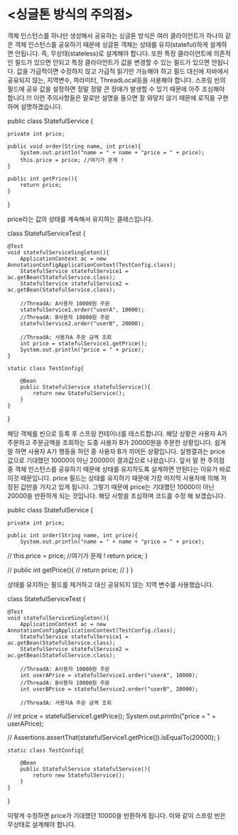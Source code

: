 # <싱글톤 방식의 주의점>

객체 인스턴스를 하나만 생성해서 공유하는 싱글톤 방식은 여러 클라이언트가 하나의 같은 객체 인스턴스를 공유하기 때문에 싱글톤 객체는 상태를 유지(stateful)하게 설계하면 안됩니다.
즉, 무상태(stateless)로 설계해야 합니다. 또한 특정 클라이언트에 의존적인 필드가 있으면 안되고 특정 클라이언트가 값을 변경할 수 있는 필드가 있으면 안됩니다.
값을 가급적이면 수정하지 않고 가급적 읽기만 가능해야 하고 필드 대신에 자바에서 공유되지 않는, 지역변수, 파라미터, ThreadLocal등을 사용해야 합니다.
스프링 빈의 필드에 공유 값을 설정하면 정말 정말 큰 장애가 발생할 수 있기 때문에 아주 조심해야 합니다.!!!
이런 주의사항들은 말로만 설명을 들으면 잘 와닿지 않기 때문에 로직을 구현하며 설명하겠습니다.

public class StatefulService {

    private int price;

    public void order(String name, int price){
        System.out.println("name = " + name + "price = " + price);
        this.price = price; //여기가 문제 !
    }

    public int getPrice(){
        return price;
    }
}
 
price라는 값의 상태를 계속해서 유지하는 클래스입니다.

class StatefulServiceTest {

    @Test
    void statefulServiceSingleton(){
        ApplicationContext ac = new AnnotationConfigApplicationContext(TestConfig.class);
        StatefulService statefulService1 = ac.getBean(StatefulService.class);
        StatefulService statefulService2 = ac.getBean(StatefulService.class);

        //ThreadA: A사용자 10000원 주문
        statefulService1.order("userA", 10000);
        //ThreadA: B사용자 10000원 주문
        statefulService2.order("userB", 20000);

        //ThreadA: 사용자A 주문 금액 조회
        int price = statefulService1.getPrice();
        System.out.println("price = " + price);
    }

    static class TestConfig{

        @Bean
        public StatefulService statefulService(){
            return new StatefulService();
        }
    }
}
 
해당 객체를 빈으로 등록 후 스프링 컨테이너를 테스트합니다. 해당 상황은 사용자 A가 주문하고 주문금액을 조회하는 도중  사용자 B가 20000원을 주문한 상황입니다.
쉽게 말 하면 사용자 A가 행동을 하던 중 사용자 B가 끼어든 상황입니다. 실행결과는 price 값으로 기대했던 10000이 아닌 20000이 결과값으로 나왔습니다.
앞서 말 한 주의점 중 객체 인스턴스를 공유하기 때문에 상태를 유지하도록 설계하면 안된다는 이유가 바로 이것 때문입니다.
price 필드는 상태를 유지하기 때문에 가장 마지막 사용자에 의해 저장된 값만을 가지고 있게 됩니다.
그렇기 때문에 price는 기대했던 10000이 아닌 20000을 반환하게 되는 것입니다. 해당 사항을 조심하며 코드를 수정 해 보겠습니다.

 public class StatefulService {

    private int price;

    public int order(String name, int price){
        System.out.println("name = " + name + "price = " + price);
//        this.price = price; //여기가 문제 !
        return price;
    }

//    public int getPrice(){
//        return price;
//    }
}
 
상태를 유지하는 필드를 제거하고 대신 공유되지 않는 지역 변수를 사용했습니다.

class StatefulServiceTest {

    @Test
    void statefulServiceSingleton(){
        ApplicationContext ac = new AnnotationConfigApplicationContext(TestConfig.class);
        StatefulService statefulService1 = ac.getBean(StatefulService.class);
        StatefulService statefulService2 = ac.getBean(StatefulService.class);

        //ThreadA: A사용자 10000원 주문
        int userAPrice = statefulService1.order("userA", 10000);
        //ThreadA: B사용자 10000원 주문
        int userBPrice = statefulService2.order("userB", 20000);

        //ThreadA: 사용자A 주문 금액 조회
//        int price = statefulService1.getPrice();
        System.out.println("price = " + userAPrice);

//        Assertions.assertThat(statefulService1.getPrice()).isEqualTo(20000);
    }

    static class TestConfig{

        @Bean
        public StatefulService statefulService(){
            return new StatefulService();
        }
    }
}
 
이렇게 수정하면 price가 기대했던 10000을 반환하게 됩니다. 이와 같이 스프링 빈은 무상태로 설계해야 합니다.
